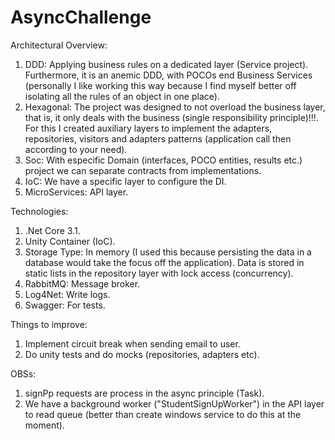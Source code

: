 # AsyncChallenge
Architectural Overview:
  1. DDD: Applying business rules on a dedicated layer (Service project). Furthermore, it is an anemic DDD, with POCOs end Business Services (personally I like working this way because I find myself better off isolating all the rules of an object in one place).
  2. Hexagonal: The project was designed to not overload the business layer, that is, it only deals with the business (single responsibility principle)!!!. For this I created auxiliary layers to implement the adapters, repositories, visitors and adapters patterns (application call then according to your need).
  3. Soc: With especific Domain (interfaces, POCO entities, results etc.) project we can separate contracts from implementations.
  4. IoC: We have a specific layer to configure the DI.
  5. MicroServices: API layer.
  
Technologies:
  1. .Net Core 3.1.
  2. Unity Container (IoC).
  3. Storage Type: In memory (I used this because persisting the data in a database would take the focus off the application). Data is stored in static lists in the repository layer with lock access (concurrency).
  4. RabbitMQ: Message broker.
  5. Log4Net: Write logs.
  6. Swagger: For tests.
  
Things to improve:
  1. Implement circuit break when sending email to user.
  2. Do unity tests and do mocks (repositories, adapters etc).
  
OBSs:
  1. signPp requests are process in the async principle (Task).
  2. We have a background worker ("StudentSignUpWorker") in the API layer to read queue (better than create windows service to do this at the moment).
